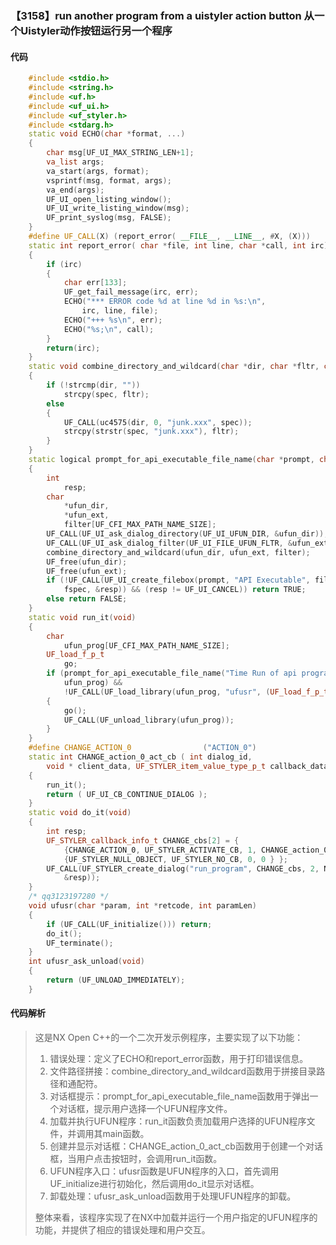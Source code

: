### 【3158】run another program from a uistyler action button 从一个Uistyler动作按钮运行另一个程序

#### 代码

```cpp
    #include <stdio.h>  
    #include <string.h>  
    #include <uf.h>  
    #include <uf_ui.h>  
    #include <uf_styler.h>  
    #include <stdarg.h>  
    static void ECHO(char *format, ...)  
    {  
        char msg[UF_UI_MAX_STRING_LEN+1];  
        va_list args;  
        va_start(args, format);  
        vsprintf(msg, format, args);  
        va_end(args);  
        UF_UI_open_listing_window();  
        UF_UI_write_listing_window(msg);  
        UF_print_syslog(msg, FALSE);  
    }  
    #define UF_CALL(X) (report_error( __FILE__, __LINE__, #X, (X)))  
    static int report_error( char *file, int line, char *call, int irc)  
    {  
        if (irc)  
        {  
            char err[133];  
            UF_get_fail_message(irc, err);  
            ECHO("*** ERROR code %d at line %d in %s:\n",  
                irc, line, file);  
            ECHO("+++ %s\n", err);  
            ECHO("%s;\n", call);  
        }  
        return(irc);  
    }  
    static void combine_directory_and_wildcard(char *dir, char *fltr, char *spec)  
    {  
        if (!strcmp(dir, ""))  
            strcpy(spec, fltr);  
        else  
        {  
            UF_CALL(uc4575(dir, 0, "junk.xxx", spec));  
            strcpy(strstr(spec, "junk.xxx"), fltr);  
        }  
    }  
    static logical prompt_for_api_executable_file_name(char *prompt, char *fspec)  
    {  
        int  
            resp;  
        char  
            *ufun_dir,  
            *ufun_ext,  
            filter[UF_CFI_MAX_PATH_NAME_SIZE];  
        UF_CALL(UF_UI_ask_dialog_directory(UF_UI_UFUN_DIR, &ufun_dir));  
        UF_CALL(UF_UI_ask_dialog_filter(UF_UI_FILE_UFUN_FLTR, &ufun_ext));  
        combine_directory_and_wildcard(ufun_dir, ufun_ext, filter);  
        UF_free(ufun_dir);  
        UF_free(ufun_ext);  
        if (!UF_CALL(UF_UI_create_filebox(prompt, "API Executable", filter, "",  
            fspec, &resp)) && (resp != UF_UI_CANCEL)) return TRUE;  
        else return FALSE;  
    }  
    static void run_it(void)  
    {  
        char  
            ufun_prog[UF_CFI_MAX_PATH_NAME_SIZE];  
        UF_load_f_p_t  
            go;  
        if (prompt_for_api_executable_file_name("Time Run of api program",  
            ufun_prog) &&  
            !UF_CALL(UF_load_library(ufun_prog, "ufusr", (UF_load_f_p_t *)&go)))  
        {  
            go();  
            UF_CALL(UF_unload_library(ufun_prog));  
        }  
    }  
    #define CHANGE_ACTION_0                ("ACTION_0")  
    static int CHANGE_action_0_act_cb ( int dialog_id,  
        void * client_data, UF_STYLER_item_value_type_p_t callback_data)  
    {  
        run_it();  
        return ( UF_UI_CB_CONTINUE_DIALOG );  
    }  
    static void do_it(void)  
    {  
        int resp;  
        UF_STYLER_callback_info_t CHANGE_cbs[2] = {  
            {CHANGE_ACTION_0, UF_STYLER_ACTIVATE_CB, 1, CHANGE_action_0_act_cb} ,  
            {UF_STYLER_NULL_OBJECT, UF_STYLER_NO_CB, 0, 0 } };  
        UF_CALL(UF_STYLER_create_dialog("run_program", CHANGE_cbs, 2, NULL,  
            &resp));  
    }  
    /* qq3123197280 */  
    void ufusr(char *param, int *retcode, int paramLen)  
    {  
        if (UF_CALL(UF_initialize())) return;  
        do_it();  
        UF_terminate();  
    }  
    int ufusr_ask_unload(void)  
    {  
        return (UF_UNLOAD_IMMEDIATELY);  
    }

```

#### 代码解析

> 这是NX Open C++的一个二次开发示例程序，主要实现了以下功能：
>
> 1. 错误处理：定义了ECHO和report_error函数，用于打印错误信息。
> 2. 文件路径拼接：combine_directory_and_wildcard函数用于拼接目录路径和通配符。
> 3. 对话框提示：prompt_for_api_executable_file_name函数用于弹出一个对话框，提示用户选择一个UFUN程序文件。
> 4. 加载并执行UFUN程序：run_it函数负责加载用户选择的UFUN程序文件，并调用其main函数。
> 5. 创建并显示对话框：CHANGE_action_0_act_cb函数用于创建一个对话框，当用户点击按钮时，会调用run_it函数。
> 6. UFUN程序入口：ufusr函数是UFUN程序的入口，首先调用UF_initialize进行初始化，然后调用do_it显示对话框。
> 7. 卸载处理：ufusr_ask_unload函数用于处理UFUN程序的卸载。
>
> 整体来看，该程序实现了在NX中加载并运行一个用户指定的UFUN程序的功能，并提供了相应的错误处理和用户交互。
>
